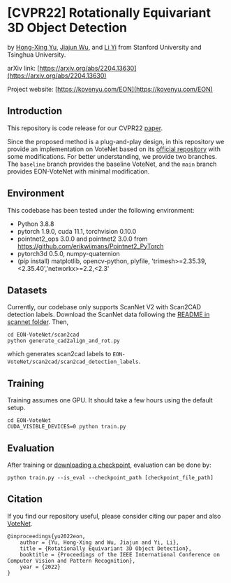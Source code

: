 # [CVPR22] Rotationally Equivariant 3D Object Detection
by [Hong-Xing Yu](https://kovenyu.com), [Jiajun Wu](https://jiajunwu.com/), and [Li Yi](https://ericyi.github.io/) from Stanford University and Tsinghua University.

arXiv link: [https://arxiv.org/abs/2204.13630](https://arxiv.org/abs/2204.13630) 

Project website: [https://kovenyu.com/EON](https://kovenyu.com/EON)

## Introduction

This repository is code release for our CVPR22 [paper](https://arxiv.org/pdf/2204.13630.pdf).

Since the proposed method is a plug-and-play design, in this repository we provide
an implementation on VoteNet based on its [official repository](https://github.com/facebookresearch/votenet) with some modifications.
For better understanding, we provide two branches.
The `baseline` branch provides the baseline VoteNet,
and the `main` branch provides EON-VoteNet with minimal modification. 

## Environment
This codebase has been tested under the following environment:
- Python 3.8.8
- pytorch 1.9.0, cuda 11.1, torchvision 0.10.0
- pointnet2_ops 3.0.0 and pointnet2 3.0.0 from https://github.com/erikwijmans/Pointnet2_PyTorch
- pytorch3d 0.5.0, numpy-quaternion
- (pip install) matplotlib, opencv-python, plyfile, 'trimesh>=2.35.39,<2.35.40','networkx>=2.2,<2.3'

## Datasets
Currently, our codebase only supports ScanNet V2 with Scan2CAD detection labels.
Download the ScanNet data following the [README in scannet folder](scannet/README.md).
Then,
```
cd EON-VoteNet/scan2cad
python generate_cad2align_and_rot.py
```
which generates scan2cad labels to `EON-VoteNet/scan2cad/scan2cad_detection_labels`. 

## Training
Training assumes one GPU.
It should take a few hours using the default setup.
```
cd EON-VoteNet
CUDA_VISIBLE_DEVICES=0 python train.py
```

## Evaluation
After training or [downloading a checkpoint](https://drive.google.com/file/d/1d2k478v9UFkI_UwVbZ1345z46ddnrUMe/view?usp=sharing),
evaluation can be done by:
```
python train.py --is_eval --checkpoint_path [checkpoint_file_path]
```

## Citation
If you find our repository useful, please consider
citing our paper and also [VoteNet](https://github.com/facebookresearch/votenet#citation).
```
@inproceedings{yu2022eon,
    author = {Yu, Hong-Xing and Wu, Jiajun and Yi, Li},
    title = {Rotationally Equivariant 3D Object Detection},
    booktitle = {Proceedings of the IEEE International Conference on Computer Vision and Pattern Recognition},
    year = {2022}
}
```